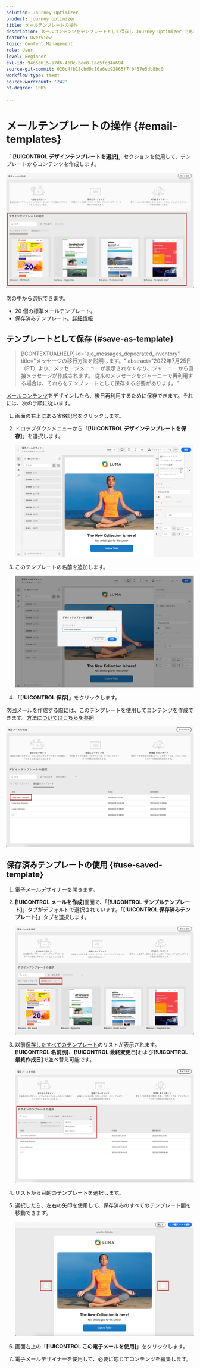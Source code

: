 ```yaml
---
solution: Journey Optimizer
product: journey optimizer
title: メールテンプレートの操作
description: メールコンテンツをテンプレートとして保存し Journey Optimizer で再利用する方法を説明します
feature: Overview
topic: Content Management
role: User
level: Beginner
exl-id: 94d5e615-a7d6-468c-bee8-1ae5fcd4a694
source-git-commit: 020c4fb18cbd0c10a6eb92865f7f0457e5db8bc0
workflow-type: tm+mt
source-wordcount: '242'
ht-degree: 100%

---
```


# メールテンプレートの操作 {#email-templates}

「 **[!UICONTROL デザインテンプレートを選択]**」セクションを使用して、テンプレートからコンテンツを作成します。

![](assets/email_designer-templates.png)

次の中から選択できます。
* 20 個の標準メールテンプレート。
* 保存済みテンプレート。[詳細情報](#use-saved-template)

## テンプレートとして保存 {#save-as-template}

>[!CONTEXTUALHELP]
>id="ajo_messages_depecrated_inventory"
>title="メッセージの移行方法を説明します。"
>abstract="2022年7月25日（PT）より、メッセージメニューが表示されなくなり、ジャーニーから直接メッセージが作成されます。 従来のメッセージをジャーニーで再利用する場合は、それらをテンプレートとして保存する必要があります。"

[メールコンテンツ](get-started-email-design.md)をデザインしたら、後日再利用するために保存できます。それには、次の手順に従います。

1. 画面の右上にある省略記号をクリックします。

1. ドロップダウンメニューから「**[!UICONTROL デザインテンプレートを保存]**」を選択します。

   ![](assets/email_designer-save-template.png)

1. このテンプレートの名前を追加します。

   ![](assets/email_designer-template-name.png)

1. 「**[!UICONTROL 保存]**」をクリックします。

次回メールを作成する際には、このテンプレートを使用してコンテンツを作成できます。[方法についてはこちらを参照](#use-saved-template)

![](assets/email_designer-saved-template.png)

## 保存済みテンプレートの使用 {#use-saved-template}

1. [電子メールデザイナー](content-from-scratch.md)を開きます。

1. **[!UICONTROL メールを作成]**&#x200B;画面で、「**[!UICONTROL サンプルテンプレート]**」タブがデフォルトで選択されています。「**[!UICONTROL 保存済みテンプレート]**」タブを選択します。

   ![](assets/email_designer-saved-templates-tab.png)

1. 以前[保存したすべてのテンプレート](#save-as-template)のリストが表示されます。**[!UICONTROL 名前別]**、**[!UICONTROL 最終変更日]**&#x200B;および&#x200B;**[!UICONTROL 最終作成日]**&#x200B;で並べ替え可能です。

   ![](assets/email_designer-saved-templates.png)

1. リストから目的のテンプレートを選択します。

1. 選択したら、左右の矢印を使用して、保存済みのすべてのテンプレート間を移動できます。

   ![](assets/email_designer-saved-templates-navigate.png)

1. 画面右上の「**[!UICONTROL この電子メールを使用]**」をクリックします。

1. 電子メールデザイナーを使用して、必要に応じてコンテンツを編集します。

